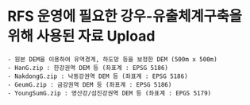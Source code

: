 # RFS 운영에 필요한 강우-유출체계구축을 위해 사용된 자료 Upload
    - 원본 DEM을 이용하여 유역경계, 하도망 등을 보정한 DEM (500m x 500m)  
    - HanG.zip : 한강권역 DEM 등 (좌표계 : EPSG 5186)
    - NakdongG.zip : 낙동강권역 DEM 등 (좌표계 : EPSG 5186)
    - GeumG.zip : 금강권역 DEM 등 (좌표계 : EPSG 5186)
    - YoungSumG.zip : 영산강/섬진강권역 DEM 등 (좌표계 : EPGS 5179) 
